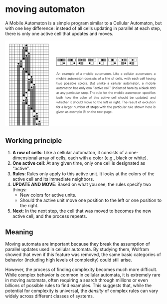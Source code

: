 # moving automaton

A Mobile Automaton is a simple program similar to a Cellular Automaton, but with one key difference: instead of all cells updating in parallel at each step, there is only one active cell that updates and moves.

![alt text](../../images/mobile-automata/image.png)

## Working principle

1. **A row of cells**: Like a cellular automaton, it consists of a one-dimensional array of cells, each with a color (e.g., black or white).
2. **One active cell**: At any given time, only one cell is designated as "active".
3. **Rules**: Rules only apply to this active unit. It looks at the colors of the active cell and its immediate neighbors.
4. **UPDATE AND MOVE**: Based on what you see, the rules specify two things:
    * New colors for active units.
    * Should the active unit move one position to the left or one position to the right.
5. **Next**: In the next step, the cell that was moved to becomes the new active cell, and the process repeats.

## Meaning

Moving automata are important because they break the assumption of parallel updates used in cellular automata. By studying them, Wolfram showed that even if this feature was removed, the same basic categories of behavior (including high levels of complexity) could still arise.

However, the process of finding complexity becomes much more difficult. While complex behavior is common in cellular automata, it is extremely rare in moving automata, often requiring a search through millions or even billions of possible rules to find examples. This suggests that, while the potential for complexity is universal, the *density* of complex rules can vary widely across different classes of systems.
